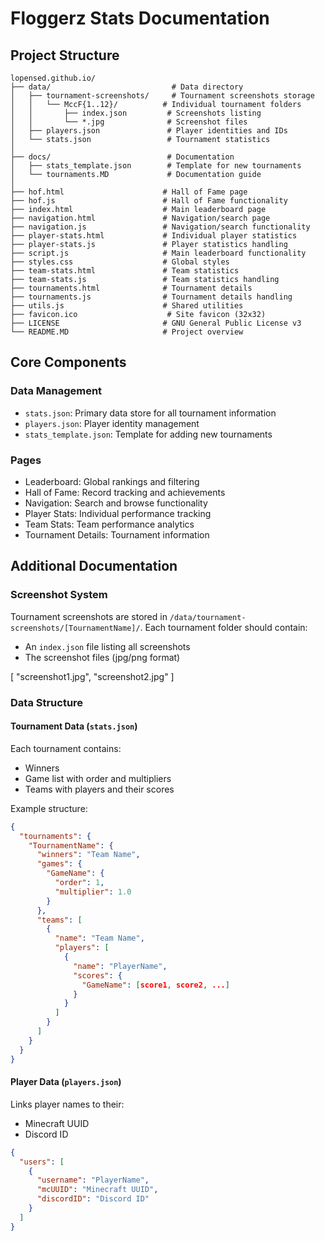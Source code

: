 # Floggerz Stats Documentation

## Project Structure

```
lopensed.github.io/
├── data/                           # Data directory
│   ├── tournament-screenshots/     # Tournament screenshots storage
│   │   └── MccF{1..12}/          # Individual tournament folders
│   │       ├── index.json         # Screenshots listing
│   │       └── *.jpg              # Screenshot files
│   ├── players.json               # Player identities and IDs
│   └── stats.json                 # Tournament statistics
│
├── docs/                          # Documentation
│   ├── stats_template.json        # Template for new tournaments
│   └── tournaments.MD             # Documentation guide
│
├── hof.html                      # Hall of Fame page
├── hof.js                        # Hall of Fame functionality
├── index.html                    # Main leaderboard page
├── navigation.html               # Navigation/search page
├── navigation.js                 # Navigation/search functionality
├── player-stats.html             # Individual player statistics
├── player-stats.js               # Player statistics handling
├── script.js                     # Main leaderboard functionality
├── styles.css                    # Global styles
├── team-stats.html               # Team statistics
├── team-stats.js                 # Team statistics handling
├── tournaments.html              # Tournament details
├── tournaments.js                # Tournament details handling
├── utils.js                      # Shared utilities
├── favicon.ico                    # Site favicon (32x32)
├── LICENSE                       # GNU General Public License v3
└── README.MD                     # Project overview
```

## Core Components

### Data Management
- `stats.json`: Primary data store for all tournament information
- `players.json`: Player identity management
- `stats_template.json`: Template for adding new tournaments

### Pages
- Leaderboard: Global rankings and filtering
- Hall of Fame: Record tracking and achievements
- Navigation: Search and browse functionality
- Player Stats: Individual performance tracking
- Team Stats: Team performance analytics
- Tournament Details: Tournament information

## Additional Documentation

### Screenshot System
Tournament screenshots are stored in `/data/tournament-screenshots/[TournamentName]/`. Each tournament folder should contain:
- An `index.json` file listing all screenshots
- The screenshot files (jpg/png format)

[
    "screenshot1.jpg",
    "screenshot2.jpg"
]

### Data Structure

#### Tournament Data (`stats.json`)
Each tournament contains:
- Winners
- Game list with order and multipliers
- Teams with players and their scores

Example structure:
```json
{
  "tournaments": {
    "TournamentName": {
      "winners": "Team Name",
      "games": {
        "GameName": {
          "order": 1,
          "multiplier": 1.0
        }
      },
      "teams": [
        {
          "name": "Team Name",
          "players": [
            {
              "name": "PlayerName",
              "scores": {
                "GameName": [score1, score2, ...]
              }
            }
          ]
        }
      ]
    }
  }
}
```

#### Player Data (`players.json`)
Links player names to their:
- Minecraft UUID
- Discord ID

```json
{
  "users": [
    {
      "username": "PlayerName",
      "mcUUID": "Minecraft UUID",
      "discordID": "Discord ID"
    }
  ]
}
```



